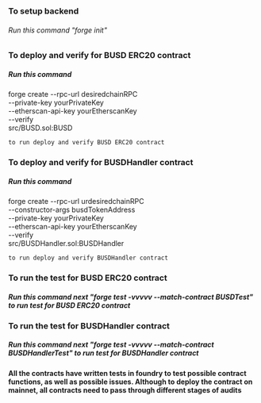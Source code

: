 
### To setup backend
###### Run this command "forge init"

### To deploy and verify for BUSD ERC20 contract

##### Run this command 
forge create --rpc-url desiredchainRPC \
    --private-key yourPrivateKey \
    --etherscan-api-key yourEtherscanKey \
    --verify \
    src/BUSD.sol:BUSD
    
    to run deploy and verify BUSD ERC20 contract


### To deploy and verify for BUSDHandler contract

##### Run this command
forge create --rpc-url urdesiredchainRPC \
    --constructor-args busdTokenAddress \
    --private-key yourPrivateKey \
    --etherscan-api-key yourEtherscanKey \
    --verify \
    src/BUSDHandler.sol:BUSDHandler
    
    to run deploy and verify BUSDHandler contract



### To run the test for BUSD ERC20 contract

##### Run this command next "forge test -vvvvv --match-contract BUSDTest" to run test for BUSD ERC20 contract

### To run the test for BUSDHandler contract

##### Run this command next "forge test -vvvvv --match-contract BUSDHandlerTest" to run test for BUSDHandler contract

#### All the contracts have written tests in foundry to test possible contract functions, as well as possible issues. Although to deploy the contract on mainnet, all contracts need to pass through different stages of audits